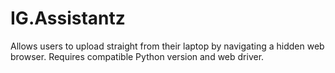 # IG.Assistantz
Allows users to upload straight from their laptop by navigating a hidden web browser. Requires compatible Python version and web driver.
